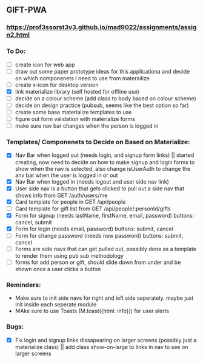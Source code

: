 ## GIFT-PWA
### https://prof3ssorst3v3.github.io/mad9022/assignments/assign2.html

### To Do: 
- [ ] create icon for web app
- [ ] draw out some paper prototype ideas for this applicationa and decide on which componenets I need to use from materailize
- [ ] create x-icon for desktop version 
- [x] link materialize library (self hosted for offline use)
- [ ] decide on a colour scheme (add class to body based on colour scheme)
- [ ] decide on design practice (pubsub, seems like the best option so far)
- [ ] create some base materialize templates to use
- [ ] figure out form validation with materialize forms
- [ ] make sure nav bar changes when the person is logged in

### Templates/ Componenets to Decide on Based on Materialize:
- [x] Nav Bar when logged out (needs login, and signup form links) || started creating, now need to decide on how to make signup and login forms to show when the nav is selected, also change isUserAuth to change the anv bar when the user is logged in or out
- [x] Nav Bar when logged in (needs logout and user side nav link)
- [x] User side nav is a button that gets clicked to pull out a side nav that shows info from GET /auth/users/me 
- [x] Card template for people in GET /api/people 
- [ ] Card template for gift list from GET /api/people/:personId/gifts
- [x] Form for signup (needs lastName, firstName, email, password) buttons: cancel, submit
- [x] Form for login (needs email, password) buttons: submit, cancel
- [ ] Form for change password (needs new password) buttons: submit, cancel
- [ ] Forms are side navs that can get pulled out, possibly done as a template to render them using pub sub methodology
- [ ] forms for add person or gift, should slide down from under and be shown once a user clicks a button 

### Reminders: 
- Make sure to init side navs for right and left side seperately. maybe just init inside each seperate module
- MAke sure to use Toasts (M.toast({html: info})) for user alerts

### Bugs: 
- [x] Fix login and signup links dissapearing on larger screens (possibly just a materialize class) || add class show-on-large to links in nav to see on larger screens